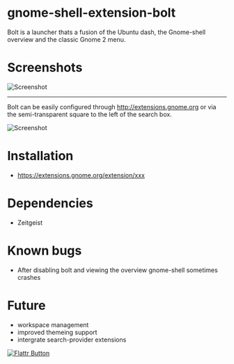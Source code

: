 # gnome-shell-extension-bolt

Bolt is a launcher thats a fusion of the Ubuntu dash, the Gnome-shell overview and the classic Gnome 2 menu.

# Screenshots

![Screenshot](https://github.com/zacbarton/) 

- - -

Bolt can be easily configured through http://extensions.gnome.org or via the semi-transparent square to the left of the search box.

![Screenshot](https://github.com/zacbarton/)

# Installation

* https://extensions.gnome.org/extension/xxx


# Dependencies

* Zeitgeist


# Known bugs

* After disabling bolt and viewing the overview gnome-shell sometimes crashes


# Future

* workspace management
* improved themeing support
* intergrate search-provider extensions


[![Flattr Button](http://api.flattr.com/button/button-static-50x60.png "Flattr This!")](https://flattr.com/thing/668733 "Bolt Gnome-shell extension")